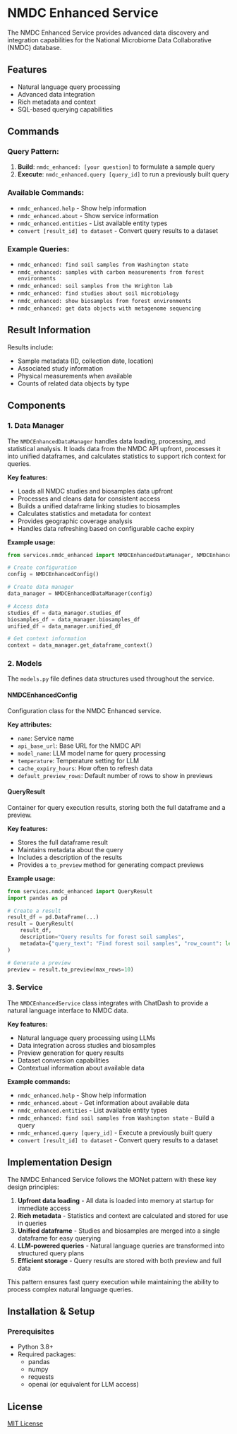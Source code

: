 # NMDC Enhanced Service

The NMDC Enhanced Service provides advanced data discovery and integration capabilities for the National Microbiome Data Collaborative (NMDC) database.

## Features

- Natural language query processing
- Advanced data integration
- Rich metadata and context
- SQL-based querying capabilities

## Commands

### Query Pattern:
1. **Build**: `nmdc_enhanced: [your question]` to formulate a sample query
2. **Execute**: `nmdc_enhanced.query [query_id]` to run a previously built query

### Available Commands:
- `nmdc_enhanced.help` - Show help information
- `nmdc_enhanced.about` - Show service information
- `nmdc_enhanced.entities` - List available entity types
- `convert [result_id] to dataset` - Convert query results to a dataset

### Example Queries:
- `nmdc_enhanced: find soil samples from Washington state`
- `nmdc_enhanced: samples with carbon measurements from forest environments`
- `nmdc_enhanced: soil samples from the Wrighton lab`
- `nmdc_enhanced: find studies about soil microbiology`
- `nmdc_enhanced: show biosamples from forest environments`
- `nmdc_enhanced: get data objects with metagenome sequencing`

## Result Information

Results include:
- Sample metadata (ID, collection date, location)
- Associated study information
- Physical measurements when available
- Counts of related data objects by type

## Components

### 1. Data Manager

The `NMDCEnhancedDataManager` handles data loading, processing, and statistical analysis. It loads data from the NMDC API upfront, processes it into unified dataframes, and calculates statistics to support rich context for queries.

**Key features:**
- Loads all NMDC studies and biosamples data upfront
- Processes and cleans data for consistent access
- Builds a unified dataframe linking studies to biosamples
- Calculates statistics and metadata for context
- Provides geographic coverage analysis
- Handles data refreshing based on configurable cache expiry

**Example usage:**
```python
from services.nmdc_enhanced import NMDCEnhancedDataManager, NMDCEnhancedConfig

# Create configuration
config = NMDCEnhancedConfig()

# Create data manager
data_manager = NMDCEnhancedDataManager(config)

# Access data
studies_df = data_manager.studies_df
biosamples_df = data_manager.biosamples_df
unified_df = data_manager.unified_df

# Get context information
context = data_manager.get_dataframe_context()
```

### 2. Models

The `models.py` file defines data structures used throughout the service.

#### NMDCEnhancedConfig

Configuration class for the NMDC Enhanced service.

**Key attributes:**
- `name`: Service name
- `api_base_url`: Base URL for the NMDC API
- `model_name`: LLM model name for query processing
- `temperature`: Temperature setting for LLM
- `cache_expiry_hours`: How often to refresh data
- `default_preview_rows`: Default number of rows to show in previews

#### QueryResult

Container for query execution results, storing both the full dataframe and a preview.

**Key features:**
- Stores the full dataframe result
- Maintains metadata about the query
- Includes a description of the results
- Provides a `to_preview` method for generating compact previews

**Example usage:**
```python
from services.nmdc_enhanced import QueryResult
import pandas as pd

# Create a result
result_df = pd.DataFrame(...)
result = QueryResult(
    result_df,
    description="Query results for forest soil samples",
    metadata={"query_text": "Find forest soil samples", "row_count": len(result_df)}
)

# Generate a preview
preview = result.to_preview(max_rows=10)
```

### 3. Service

The `NMDCEnhancedService` class integrates with ChatDash to provide a natural language interface to NMDC data.

**Key features:**
- Natural language query processing using LLMs
- Data integration across studies and biosamples
- Preview generation for query results
- Dataset conversion capabilities
- Contextual information about available data

**Example commands:**
- `nmdc_enhanced.help` - Show help information
- `nmdc_enhanced.about` - Get information about available data
- `nmdc_enhanced.entities` - List available entity types
- `nmdc_enhanced: find soil samples from Washington state` - Build a query
- `nmdc_enhanced.query [query_id]` - Execute a previously built query
- `convert [result_id] to dataset` - Convert query results to a dataset

## Implementation Design

The NMDC Enhanced Service follows the MONet pattern with these key design principles:

1. **Upfront data loading** - All data is loaded into memory at startup for immediate access
2. **Rich metadata** - Statistics and context are calculated and stored for use in queries
3. **Unified dataframe** - Studies and biosamples are merged into a single dataframe for easy querying
4. **LLM-powered queries** - Natural language queries are transformed into structured query plans
5. **Efficient storage** - Query results are stored with both preview and full data

This pattern ensures fast query execution while maintaining the ability to process complex natural language queries.

## Installation & Setup

### Prerequisites
- Python 3.8+
- Required packages:
  - pandas
  - numpy
  - requests
  - openai (or equivalent for LLM access)

## License

[MIT License](LICENSE) 